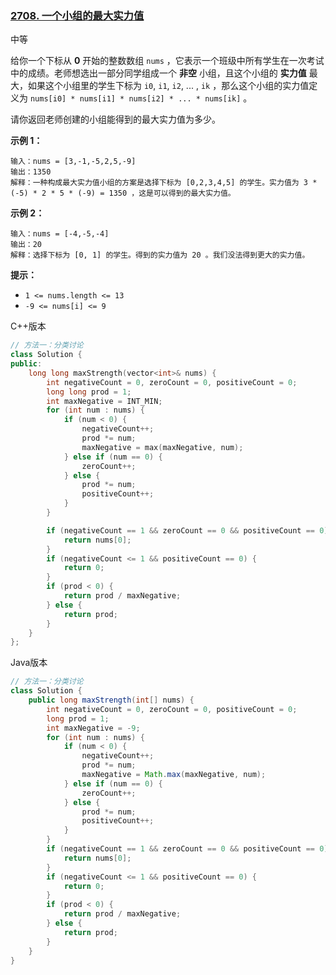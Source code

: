 ### [2708. 一个小组的最大实力值](https://leetcode.cn/problems/maximum-strength-of-a-group/)

中等

给你一个下标从 **0** 开始的整数数组 `nums` ，它表示一个班级中所有学生在一次考试中的成绩。老师想选出一部分同学组成一个 **非空** 小组，且这个小组的 **实力值** 最大，如果这个小组里的学生下标为 `i0`, `i1`, `i2`, ... , `ik` ，那么这个小组的实力值定义为 `nums[i0] * nums[i1] * nums[i2] * ... * nums[ik]` 。

请你返回老师创建的小组能得到的最大实力值为多少。

**示例 1：**

```
输入：nums = [3,-1,-5,2,5,-9]
输出：1350
解释：一种构成最大实力值小组的方案是选择下标为 [0,2,3,4,5] 的学生。实力值为 3 * (-5) * 2 * 5 * (-9) = 1350 ，这是可以得到的最大实力值。
```

**示例 2：**

```
输入：nums = [-4,-5,-4]
输出：20
解释：选择下标为 [0, 1] 的学生。得到的实力值为 20 。我们没法得到更大的实力值。
```

**提示：**

- `1 <= nums.length <= 13`
- `-9 <= nums[i] <= 9`

C++版本

```c++
// 方法一：分类讨论
class Solution {
public:
    long long maxStrength(vector<int>& nums) {
        int negativeCount = 0, zeroCount = 0, positiveCount = 0;
        long long prod = 1;
        int maxNegative = INT_MIN;
        for (int num : nums) {
            if (num < 0) {
                negativeCount++;
                prod *= num;
                maxNegative = max(maxNegative, num);
            } else if (num == 0) {
                zeroCount++;
            } else {
                prod *= num;
                positiveCount++;
            }
        }

        if (negativeCount == 1 && zeroCount == 0 && positiveCount == 0) {
            return nums[0];
        }
        if (negativeCount <= 1 && positiveCount == 0) {
            return 0;
        }
        if (prod < 0) {
            return prod / maxNegative;
        } else {
            return prod;
        }
    }
};
```

Java版本

```java
// 方法一：分类讨论
class Solution {
    public long maxStrength(int[] nums) {
        int negativeCount = 0, zeroCount = 0, positiveCount = 0;
        long prod = 1;
        int maxNegative = -9;
        for (int num : nums) {
            if (num < 0) {
                negativeCount++;
                prod *= num;
                maxNegative = Math.max(maxNegative, num);
            } else if (num == 0) {
                zeroCount++;
            } else {
                prod *= num;
                positiveCount++;
            }
        }
        if (negativeCount == 1 && zeroCount == 0 && positiveCount == 0) {
            return nums[0];
        }
        if (negativeCount <= 1 && positiveCount == 0) {
            return 0;
        }
        if (prod < 0) {
            return prod / maxNegative;
        } else {
            return prod;
        }
    }
}
```

